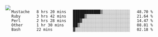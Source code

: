 

<a href="https://github.com/anuraghazra/github-readme-stats">
  <img align="left" src="https://github-readme-stats.vercel.app/api?username=kfly8&count_private=true&show_icons=true&theme=calm" />
</a>


<!--START_SECTION:waka-->
```text
Mustache   8 hrs 20 mins   ████████████▒░░░░░░░░░░░░   48.70 % 
Ruby       3 hrs 42 mins   █████▒░░░░░░░░░░░░░░░░░░░   21.64 % 
Perl       2 hrs 28 mins   ███▓░░░░░░░░░░░░░░░░░░░░░   14.47 % 
Other      1 hr 30 mins    ██▒░░░░░░░░░░░░░░░░░░░░░░   08.81 % 
Bash       22 mins         ▓░░░░░░░░░░░░░░░░░░░░░░░░   02.18 % 
```
<!--END_SECTION:waka-->
